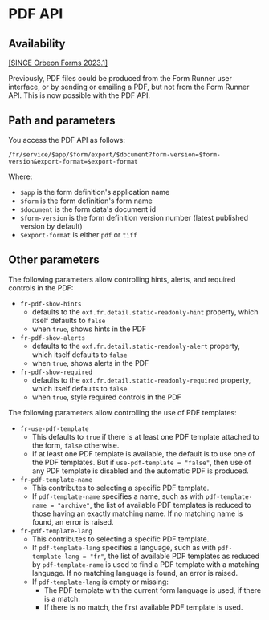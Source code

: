 # PDF API

## Availability

[\[SINCE Orbeon Forms 2023.1\]](/release-notes/orbeon-forms-2023.1.md)

Previously, PDF files could be produced from the Form Runner user interface, or by sending or emailing a PDF, but not from the Form Runner API. This is now possible with the PDF API.

## Path and parameters

You access the PDF API as follows:

```
/fr/service/$app/$form/export/$document?form-version=$form-version&export-format=$export-format
```

Where:

- `$app` is the form definition's application name
- `$form` is the form definition's form name
- `$document` is the form data's document id
- `$form-version` is the form definition version number (latest published version by default)
- `$export-format` is either `pdf` or `tiff`

## Other parameters

The following parameters allow controlling hints, alerts, and required controls in the PDF:

- `fr-pdf-show-hints`
    - defaults to the `oxf.fr.detail.static-readonly-hint` property, which itself defaults to `false`
    - when `true`, shows hints in the PDF
- `fr-pdf-show-alerts`
    - defaults to the `oxf.fr.detail.static-readonly-alert` property, which itself defaults to `false`
    - when `true`, shows alerts in the PDF
- `fr-pdf-show-required`
    - defaults to the `oxf.fr.detail.static-readonly-required` property, which itself defaults to `false`
    - when `true`, style required controls in the PDF

The following parameters allow controlling the use of PDF templates:

- `fr-use-pdf-template`
    - This defaults to `true` if there is at least one PDF template attached to the form, `false` otherwise.
    - If at least one PDF template is available, the default is to use one of the PDF templates. But if
      `use-pdf-template = "false"`, then use of any PDF template is disabled and the automatic PDF is produced.  
- `fr-pdf-template-name`
    - This contributes to selecting a specific PDF template.
    - If `pdf-template-name` specifies a name, such as with `pdf-template-name = "archive"`, the list of available PDF
      templates is reduced to those having an exactly matching name. If no matching name is found, an error is raised. 
- `fr-pdf-template-lang` 
    - This contributes to selecting a specific PDF template.
    - If `pdf-template-lang` specifies a language, such as with `pdf-template-lang = "fr"`, the list of available
      PDF templates as reduced by `pdf-template-name` is used to find a PDF template with a matching language.
      If no matching language is found, an error is raised.
    - If `pdf-template-lang` is empty or missing:
        - The PDF template with the current form language is used, if there is a match.
        - If there is no match, the first available PDF template is used.
